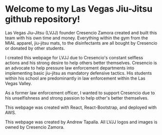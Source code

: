 <h1>Welcome to my Las Vegas Jiu-Jitsu github repository!</h1>

Las Vegas Jiu-Jitsu (LVJJ) founder Cresencio Zamora created and built this team with his own time and money. Everything within the gym from the MIAL apparel, jiu-jitsu mats, to the disinfectants are all bought by Cresencio or donated by other students. 

I created this webpage for LVJJ due to Cresencio's constant selfless actions and his strong desire to help others better themselves. Cresencio is an advocate to help pressure law enforcement departments into implementing basic jiu-jitsu as mandatory defensive tactics. His students within his school are predominantly in law enforcement within the Las Vegas Valley.

As a former law enforcement officer, I wanted to support Cresencio due to his unselfishness and strong passion to help other's better themselves.

This webpage was created with React, React-Bootstrap, and deployed with AWS.

This webpage was created by Andrew Tapalla. All LVJJ logos and images is owned by Cresencio Zamora.
